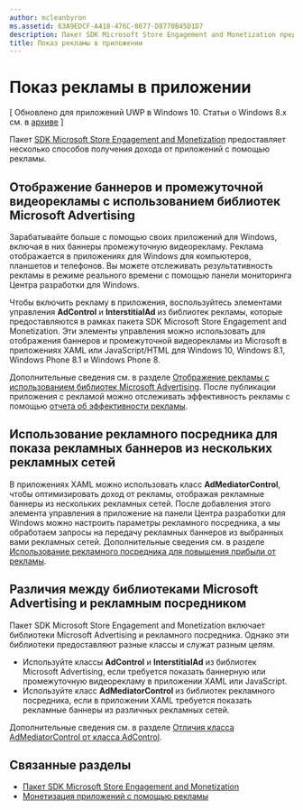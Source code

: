 ```yaml
---
author: mcleanbyron
ms.assetid: 63A9EDCF-A418-476C-8677-D8770B45D1D7
description: Пакет SDK Microsoft Store Engagement and Monetization предоставляет несколько способов получать доход от приложения с помощью рекламы.
title: Показ рекламы в приложении
---
```


# Показ рекламы в приложении


\[ Обновлено для приложений UWP в Windows 10. Статьи о Windows 8.x см. в [архиве](http://go.microsoft.com/fwlink/p/?linkid=619132) \]

Пакет [SDK Microsoft Store Engagement and Monetization](monetize-your-app-with-the-microsoft-store-engagement-and-monetization-sdk.md) предоставляет несколько способов получения дохода от приложений с помощью рекламы.

## Отображение баннеров и промежуточной видеорекламы с использованием библиотек Microsoft Advertising

Зарабатывайте больше с помощью своих приложений для Windows, включая в них баннеры промежуточную видеорекламу. Реклама отображается в приложениях для Windows для компьютеров, планшетов и телефонов. Вы можете отслеживать результативность рекламы в режиме реального времени с помощью панели мониторинга Центра разработки для Windows.

Чтобы включить рекламу в приложения, воспользуйтесь элементами управления **AdControl** и **InterstitialAd** из библиотек рекламы, которые предоставляются в рамках пакета SDK Microsoft Store Engagement and Monetization. Эти элементы управления можно использовать для отображения баннеров и промежуточной видеорекламы из Microsoft в приложениях XAML или JavaScript/HTML для Windows 10, Windows 8.1, Windows Phone 8.1 и Windows Phone 8.

Дополнительные сведения см. в разделе [Отображение рекламы с использованием библиотек Microsoft Advertising](display-ads-using-the-microsoft-advertising-libraries.md). После публикации приложения с рекламой можно отслеживать эффективность рекламы с помощью [отчета об эффективности рекламы](../publish/advertising-performance-report.md).                                           

## Использование рекламного посредника для показа рекламных баннеров из нескольких рекламных сетей

В приложениях XAML можно использовать класс **AdMediatorControl**, чтобы оптимизировать доход от рекламы, отображая рекламные баннеры из нескольких рекламных сетей. После добавления этого элемента управления в приложение на панели Центра разработки для Windows можно настроить параметры рекламного посредника, а мы обработаем запросы на передачу рекламных баннеров из выбранных вами рекламных сетей. Дополнительные сведения см. в разделе [Использование рекламного посредника для повышения прибыли от рекламы](use-ad-mediation-to-maximize-revenue.md).

## Различия между библиотеками Microsoft Advertising и рекламным посредником

Пакет SDK Microsoft Store Engagement and Monetization включает библиотеки Microsoft Advertising и рекламного посредника. Однако эти библиотеки предоставляют разные классы и служат разным целям.

* Используйте классы **AdControl** и **InterstitialAd** из библиотек Microsoft Advertising, если требуется показать баннерную или промежуточную видеорекламу в приложении XAML или JavaScript.
* Используйте класс **AdMediatorControl** из библиотек рекламного посредника, если в приложении XAML требуется показать рекламные баннеры из различных рекламных сетей.

Дополнительные сведения см. в разделе [Отличия класса AdMediatorControl от класса AdControl](what-is-the-difference-admediatorcontrol-or-adcontrol.md).

## Связанные разделы

* [Пакет SDK Microsoft Store Engagement and Monetization](monetize-your-app-with-the-microsoft-store-engagement-and-monetization-sdk.md)
* [Монетизация приложений с помощью рекламы]( http://go.microsoft.com/fwlink/p/?LinkId=699559)


<!--HONumber=May16_HO2-->


